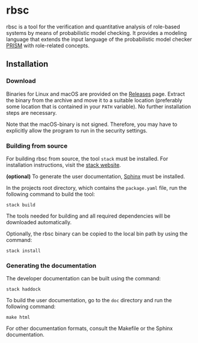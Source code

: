 rbsc
====

rbsc is a tool for the verification and quantitative analysis of role-based
systems by means of probabilistic model checking. It provides a modeling
language that extends the input language of the probabilistic model checker
[PRISM](http://www.prismmodelchecker.org) with role-related concepts.


Installation
------------

### Download

Binaries for Linux and macOS are provided on the
[Releases](https://github.com/pchrszon/rbsc/releases) page. Extract the binary
from the archive and move it to a suitable location (preferably some location
that is contained in your `PATH` variable). No further installation steps are
necessary.

Note that the macOS-binary is not signed. Therefore, you may have to explicitly
allow the program to run in the security settings.


### Building from source

For building rbsc from source, the tool `stack` must be installed. For
installation instructions, visit the
[stack website](https://www.haskellstack.org).

**(optional)** To generate the user documentation,
[Sphinx](https://www.sphinx-doc.org) must be installed.

In the projects root directory, which contains the `package.yaml` file, run
the following command to build the tool:

    stack build

The tools needed for building and all required dependencies will be downloaded
automatically.

Optionally, the rbsc binary can be copied to the local bin path by using the
command:

    stack install

### Generating the documentation

The developer documentation can be built using the command:

    stack haddock

To build the user documentation, go to the `doc` directory and run the following
command:

    make html

For other documentation formats, consult the Makefile or the Sphinx
documentation.
